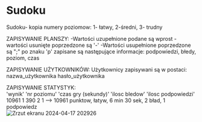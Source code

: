 # Sudoku
Sudoku- kopia
numery poziomow: 1- łatwy, 2-średni, 3- trudny

ZAPISYWANIE PLANSZY:
-Wartości uzupełnione podane są wprost
-wartości usunięte poprzedzone są '-'
-Wartości usupełnione poprzedzone są ";"
po znaku 'p' zapisane są następujące informacje:
podpowiedzi, błedy, poziom, czas



ZAPISYWANIE UŻYTKOWNIKÓW:
Użytkownicy zapisywani są w postaci:
nazwa_użytkownika hasło_użytkownika

ZAPISYWANIE STATYSTYK:  
'wynik' 'nr poziomu' 'czas gry (sekundy)' 'ilosc bledow' 'ilosc podpowiedzi'
10961 1 390 2 1 --> 10961 punktow, łatyw, 6 min 30 sek, 2 bład, 1 podpowiedz   
![Zrzut ekranu 2024-04-17 202926](https://github.com/maks3211/Sudoku/assets/92019474/7b1f2c78-acf4-4991-8d10-761694d7914d)


